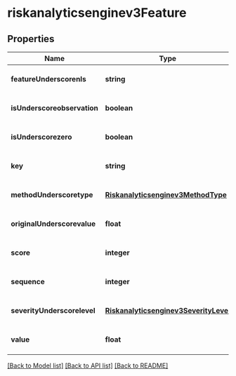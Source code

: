 # riskanalyticsenginev3Feature

## Properties
Name | Type | Description | Notes
------------ | ------------- | ------------- | -------------
**featureUnderscorenls** | **string** |  | [optional] [default to null]
**isUnderscoreobservation** | **boolean** |  | [optional] [default to null]
**isUnderscorezero** | **boolean** |  | [optional] [default to null]
**key** | **string** |  | [optional] [default to null]
**methodUnderscoretype** | [**Riskanalyticsenginev3MethodType**](Riskanalyticsenginev3MethodType.md) |  | [optional] [default to null]
**originalUnderscorevalue** | **float** |  | [optional] [default to null]
**score** | **integer** |  | [optional] [default to null]
**sequence** | **integer** |  | [optional] [default to null]
**severityUnderscorelevel** | [**Riskanalyticsenginev3SeverityLevel**](Riskanalyticsenginev3SeverityLevel.md) |  | [optional] [default to null]
**value** | **float** |  | [optional] [default to null]

[[Back to Model list]](../README.md#documentation-for-models) [[Back to API list]](../README.md#documentation-for-api-endpoints) [[Back to README]](../README.md)


